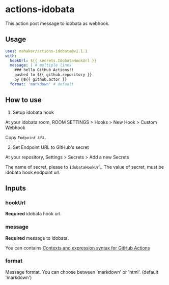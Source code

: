 # actions-idobata

This action post message to idobata as webhook.

## Usage

```yml
uses: mahaker/actions-idobata@v1.1.1
with:
  hookUrl: ${{ secrets.IdobataHookUrl }}
  message: | # multiple lines
    ### hello GitHub Actions!!
    pushed to ${{ github.repository }}
    by @${{ github.actor }}
  format: 'markdown' # default
```

## How to use

1. Setup idobata hook

At your idobata room,
ROOM SETTINGS > Hooks > New Hook > Custom Webhook

Copy `Endpoint URL`.

2. Set Endpoint URL to GitHub's secret

At your repository,
Settings > Secrets > Add a new Secrets

The name of secret, please to `IdobataHookUrl`.
The value of secret, must be idobata hook endpoint url.

## Inputs

### hookUrl

**Required** idobata hook url.

### message

**Required** message to idobata.

You can contains [Contexts and expression syntax for GitHub Actions](https://help.github.com/en/actions/automating-your-workflow-with-github-actions/contexts-and-expression-syntax-for-github-actions)


### format

Message format.
You can choose between 'markdown' or 'html'. (default 'markdown')
